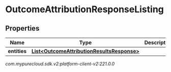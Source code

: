 # OutcomeAttributionResponseListing


## Properties

| Name | Type | Description | Notes |
| ------------ | ------------- | ------------- | ------------- |
| **entities** | [**List&lt;OutcomeAttributionResultsResponse&gt;**](OutcomeAttributionResultsResponse) |  |  [optional] |




_com.mypurecloud.sdk.v2:platform-client-v2:221.0.0_
